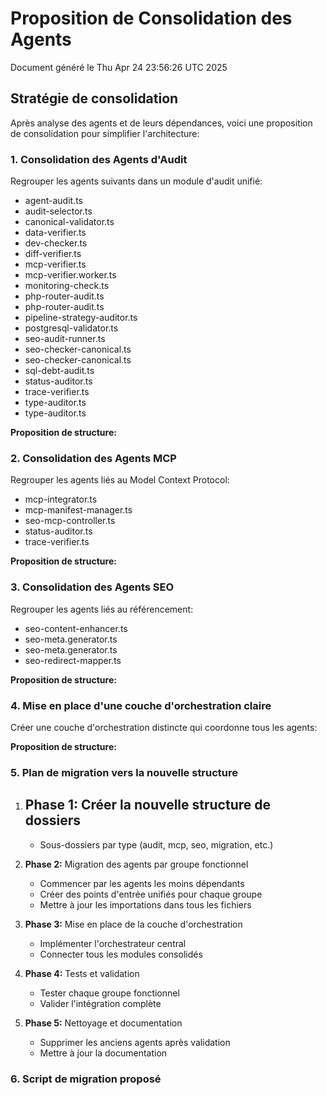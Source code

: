 # Proposition de Consolidation des Agents

Document généré le Thu Apr 24 23:56:26 UTC 2025

## Stratégie de consolidation

Après analyse des agents et de leurs dépendances, voici une proposition de consolidation pour simplifier l'architecture:

### 1. Consolidation des Agents d'Audit

Regrouper les agents suivants dans un module d'audit unifié:

-  agent-audit.ts 
-  audit-selector.ts 
-  canonical-validator.ts 
-  data-verifier.ts 
-  dev-checker.ts 
-  diff-verifier.ts 
-  mcp-verifier.ts 
-  mcp-verifier.worker.ts 
-  monitoring-check.ts 
-  php-router-audit.ts 
-  php-router-audit.ts 
-  pipeline-strategy-auditor.ts 
-  postgresql-validator.ts 
-  seo-audit-runner.ts 
-  seo-checker-canonical.ts 
-  seo-checker-canonical.ts 
-  sql-debt-audit.ts 
-  status-auditor.ts 
-  trace-verifier.ts 
-  type-auditor.ts 
-  type-auditor.ts 

**Proposition de structure:**



### 2. Consolidation des Agents MCP

Regrouper les agents liés au Model Context Protocol:

-  mcp-integrator.ts 
-  mcp-manifest-manager.ts 
-  seo-mcp-controller.ts 
-  status-auditor.ts 
-  trace-verifier.ts 

**Proposition de structure:**



### 3. Consolidation des Agents SEO

Regrouper les agents liés au référencement:

-  seo-content-enhancer.ts 
-  seo-meta.generator.ts 
-  seo-meta.generator.ts 
-  seo-redirect-mapper.ts 

**Proposition de structure:**



### 4. Mise en place d'une couche d'orchestration claire

Créer une couche d'orchestration distincte qui coordonne tous les agents:

**Proposition de structure:**



### 5. Plan de migration vers la nouvelle structure

1. **Phase 1:** Créer la nouvelle structure de dossiers
   - 
   - Sous-dossiers par type (audit, mcp, seo, migration, etc.)

2. **Phase 2:** Migration des agents par groupe fonctionnel
   - Commencer par les agents les moins dépendants
   - Créer des points d'entrée unifiés pour chaque groupe
   - Mettre à jour les importations dans tous les fichiers

3. **Phase 3:** Mise en place de la couche d'orchestration
   - Implémenter l'orchestrateur central
   - Connecter tous les modules consolidés

4. **Phase 4:** Tests et validation
   - Tester chaque groupe fonctionnel
   - Valider l'intégration complète

5. **Phase 5:** Nettoyage et documentation
   - Supprimer les anciens agents après validation
   - Mettre à jour la documentation

### 6. Script de migration proposé



